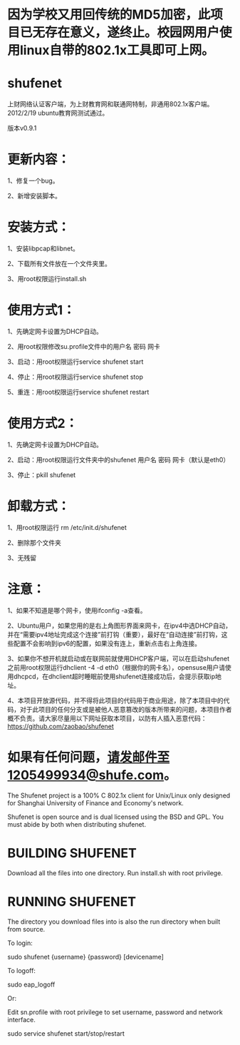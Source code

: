 因为学校又用回传统的MD5加密，此项目已无存在意义，遂终止。校园网用户使用linux自带的802.1x工具即可上网。
===================================================================================================================================================


shufenet
========

上财网络认证客户端，为上财教育网和联通网特制，非通用802.1x客户端。
2012/2/19 ubuntu教育网测试通过。

版本v0.9.1

更新内容：
=========
  1、修复一个bug。

  2、新增安装脚本。


安装方式：
=========
  1、安装libpcap和libnet。
  
  2、下载所有文件放在一个文件夹里。
  
  3、用root权限运行install.sh

使用方式1：
==========
  1、先确定网卡设置为DHCP自动。
  
  2、用root权限修改su.profile文件中的用户名 密码 网卡
  
  3、启动：用root权限运行service shufenet start
  
  4、停止：用root权限运行service shufenet stop
  
  5、重连：用root权限运行service shufenet restart
  

使用方式2：
==========
  1、先确定网卡设置为DHCP自动。
  
  2、启动：用root权限运行文件夹中的shufenet 用户名 密码 网卡（默认是eth0）
  
  3、停止：pkill shufenet


卸载方式：
=========
  1、用root权限运行 rm /etc/init.d/shufenet
  
  2、删除那个文件夹
  
  3、无残留
  

注意：
=====
  1、如果不知道是哪个网卡，使用ifconfig -a查看。
  
  2、Ubuntu用户，如果您用的是右上角图形界面来网卡，在ipv4中选DHCP自动，并在“需要ipv4地址完成这个连接”前打钩（重要），最好在“自动连接”前打钩，这些配置不会影响到ipv6的配置，如果没有连上，重新点击右上角连接。
  
  3、如果你不想开机就启动或在联网前就使用DHCP客户端，可以在启动shufenet之前用root权限运行dhclient -4 -d eth0（根据你的网卡名），opensuse用户请使用dhcpcd，在dhclient超时睡眠前使用shufenet连接成功后，会提示获取ip地址。
  
  4、本项目开放源代码，并不得将此项目的代码用于商业用途，除了本项目中的代码，对于此项目的任何分支或是被他人恶意篡改的版本所带来的问题，本项目作者概不负责。请大家尽量用以下网址获取本项目，以防有人插入恶意代码：
    https://github.com/zaobao/shufenet

如果有任何问题，请发邮件至1205499934@shufe.com。
===============================================================================

The Shufenet project is a 100% C 802.1x client for Unix/Linux only designed for Shanghai University of Finance and Economy's network.

Shufenet is open source and is dual licensed using the BSD and GPL. You must abide by both when distributing shufenet.


BUILDING SHUFENET
=================
Download all the files into one directory. Run install.sh with root privilege.

RUNNING SHUFENET
================
The directory you download files into is also the run directory when built from source.

To login:

  sudo shufenet {username} {password} [devicename]

To logoff:

  sudo eap_logoff
  
Or:
  
  Edit sn.profile with root privilege to set username, password and network interface.
  
  sudo service shufenet start/stop/restart
  












